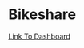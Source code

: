# Bikeshare

[Link To Dashboard](https://public.tableau.com/app/profile/mateo.rul/viz/NYCBikeShareFinal/Story1?publish=yes)
